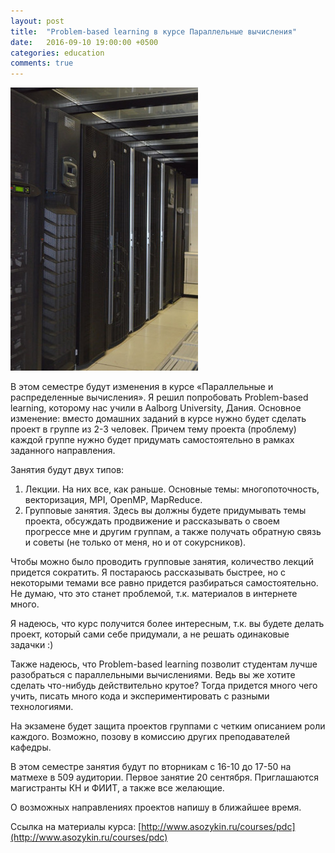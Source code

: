 ```yaml
---
layout: post
title:  "Problem-based learning в курсе Параллельные вычисления"
date:   2016-09-10 19:00:00 +0500
categories: education
comments: true
---
```


![Картинка суперкомпьютер УРАН](/assets/uran.jpg)

В этом семестре будут изменения в курсе «Параллельные и распределенные вычисления». Я решил попробовать Problem-based learning, которому наc учили в Aalborg University, Дания. Основное изменение: вместо домашних заданий в курсе нужно будет сделать проект в группе из 2-3 человек. Причем тему проекта (проблему) каждой группе нужно будет придумать самостоятельно в рамках заданного направления.

<!--more-->

Занятия будут двух типов: 
1. Лекции. На них все, как раньше. Основные темы: многопоточность, векторизация, MPI, OpenMP, MapReduce. 
2. Групповые занятия. Здесь вы должны будете придумывать темы проекта, обсуждать продвижение и рассказывать о своем прогрессе мне и другим группам, а также получать обратную связь и советы (не только от меня, но и от сокурсников). 

Чтобы можно было проводить групповые занятия, количество лекций придется сократить. Я постараюсь рассказывать быстрее, но с некоторыми темами все равно придется разбираться самостоятельно. Не думаю, что это станет проблемой, т.к. материалов в интернете много. 

Я надеюсь, что курс получится более интересным, т.к. вы будете делать проект, который сами себе придумали, а не решать одинаковые задачки :) 

Также надеюсь, что Problem-based learning позволит студентам лучше разобраться с параллельными вычислениями. Ведь вы же хотите сделать что-нибудь действительно крутое? Тогда придется много чего учить, писать много кода и экспериментировать с разными технологиями. 

На экзамене будет защита проектов группами с четким описанием роли каждого. Возможно, позову в комиссию других преподавателей кафедры. 

В этом семестре занятия будут по вторникам с 16-10 до 17-50 на матмехе в 509 аудитории. Первое занятие 20 сентября. Приглашаются магистранты КН и ФИИТ, а также все желающие. 

О возможных направлениях проектов напишу в ближайшее время. 

Ссылка на материалы курса: [http://www.asozykin.ru/courses/pdc](http://www.asozykin.ru/courses/pdc)
